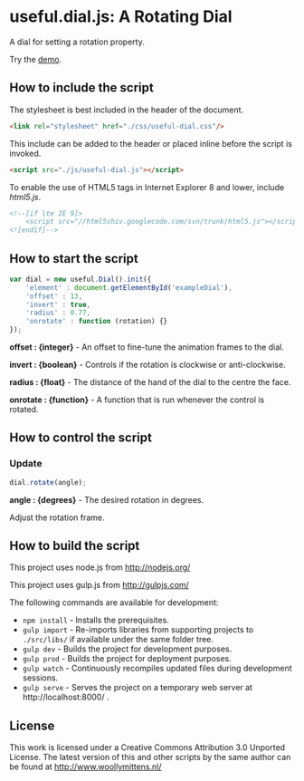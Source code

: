 # useful.dial.js: A Rotating Dial

A dial for setting a rotation property.

Try the <a href="http://www.woollymittens.nl/default.php?url=useful-dial">demo</a>.

## How to include the script

The stylesheet is best included in the header of the document.

```html
<link rel="stylesheet" href="./css/useful-dial.css"/>
```

This include can be added to the header or placed inline before the script is invoked.

```html
<script src="./js/useful-dial.js"></script>
```

To enable the use of HTML5 tags in Internet Explorer 8 and lower, include *html5.js*.

```html
<!--[if lte IE 9]>
	<script src="//html5shiv.googlecode.com/svn/trunk/html5.js"></script>
<![endif]-->
```

## How to start the script

```javascript
var dial = new useful.Dial().init({
	'element' : document.getElementById('exampleDial'),
	'offset' : 13,
	'invert' : true,
	'radius' : 0.77,
	'onrotate' : function (rotation) {}
});
```

**offset : {integer}** - An offset to fine-tune the animation frames to the dial.

**invert : {boolean}** - Controls if the rotation is clockwise or anti-clockwise.

**radius : {float}** - The distance of the hand of the dial to the centre the face.

**onrotate : {function}** - A function that is run whenever the control is rotated.

## How to control the script

### Update

```javascript
dial.rotate(angle);
```

**angle : {degrees}** - The desired rotation in degrees.

Adjust the rotation frame.

## How to build the script

This project uses node.js from http://nodejs.org/

This project uses gulp.js from http://gulpjs.com/

The following commands are available for development:
+ `npm install` - Installs the prerequisites.
+ `gulp import` - Re-imports libraries from supporting projects to `./src/libs/` if available under the same folder tree.
+ `gulp dev` - Builds the project for development purposes.
+ `gulp prod` - Builds the project for deployment purposes.
+ `gulp watch` - Continuously recompiles updated files during development sessions.
+ `gulp serve` - Serves the project on a temporary web server at http://localhost:8000/ .

## License

This work is licensed under a Creative Commons Attribution 3.0 Unported License. The latest version of this and other scripts by the same author can be found at http://www.woollymittens.nl/
